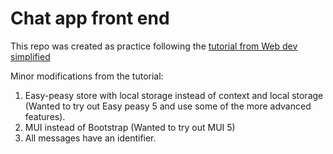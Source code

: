 # Chat app front end

This repo was created as practice following the [tutorial from Web dev simplified](https://www.youtube.com/watch?v=tBr-PybP_9c)

Minor modifications from the tutorial:

1. Easy-peasy store with local storage instead of context and local storage (Wanted to try out Easy peasy 5 and use some of the more advanced features).
2. MUI instead of Bootstrap (Wanted to try out MUI 5)
3. All messages have an identifier.
